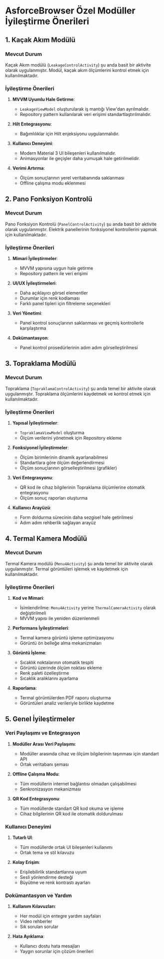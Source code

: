 # AsforceBrowser Özel Modüller İyileştirme Önerileri

## 1. Kaçak Akım Modülü

### Mevcut Durum
Kaçak Akım modülü (`LeakageControlActivity`) şu anda basit bir aktivite olarak uygulanmıştır. Modül, kaçak akım ölçümlerini kontrol etmek için kullanılmaktadır.

### İyileştirme Önerileri
1. **MVVM Uyumlu Hale Getirme**: 
   - `LeakageViewModel` oluşturularak iş mantığı View'dan ayrılmalıdır.
   - Repository pattern kullanılarak veri erişimi standartlaştırılmalıdır.

2. **Hilt Entegrasyonu**:
   - Bağımlılıklar için Hilt enjeksiyonu uygulanmalıdır.

3. **Kullanıcı Deneyimi**:
   - Modern Material 3 UI bileşenleri kullanılmalıdır.
   - Animasyonlar ile geçişler daha yumuşak hale getirilmelidir.

4. **Verimi Artırma**:
   - Ölçüm sonuçlarının yerel veritabanında saklanması
   - Offline çalışma modu eklenmesi

## 2. Pano Fonksiyon Kontrolü

### Mevcut Durum
Pano Fonksiyon Kontrolü (`PanelControlActivity`) şu anda basit bir aktivite olarak uygulanmıştır. Elektrik panellerinin fonksiyonel kontrollerini yapmak için kullanılmaktadır.

### İyileştirme Önerileri
1. **Mimari İyileştirmeler**:
   - MVVM yapısına uygun hale getirme
   - Repository pattern ile veri erişimi
   
2. **UI/UX İyileştirmeleri**:
   - Daha açıklayıcı görsel elementler
   - Durumlar için renk kodlaması
   - Farklı panel tipleri için filtreleme seçenekleri

3. **Veri Yönetimi**:
   - Panel kontrol sonuçlarının saklanması ve geçmiş kontrollerle karşılaştırma

4. **Dokümantasyon**:
   - Panel kontrol prosedürlerinin adım adım görselleştirilmesi

## 3. Topraklama Modülü

### Mevcut Durum
Topraklama (`TopraklamaControlActivity`) şu anda temel bir aktivite olarak uygulanmıştır. Topraklama ölçümlerini kaydetmek ve kontrol etmek için kullanılmaktadır.

### İyileştirme Önerileri
1. **Yapısal İyileştirmeler**:
   - `TopraklamaViewModel` oluşturma
   - Ölçüm verilerini yönetmek için Repository ekleme

2. **Fonksiyonel İyileştirmeler**:
   - Ölçüm birimlerinin dinamik ayarlanabilmesi
   - Standartlara göre ölçüm değerlendirmesi
   - Ölçüm sonuçlarının görselleştirilmesi (grafikler)

3. **Veri Entegrasyonu**:
   - QR kod ile cihaz bilgilerinin Topraklama ölçümlerine otomatik entegrasyonu
   - Ölçüm sonuç raporları oluşturma

4. **Kullanıcı Arayüzü**:
   - Form doldurma sürecinin daha sezgisel hale getirilmesi
   - Adım adım rehberlik sağlayan arayüz

## 4. Termal Kamera Modülü

### Mevcut Durum
Termal Kamera modülü (`Menu4Activity`) şu anda temel bir aktivite olarak uygulanmıştır. Termal görüntüleri işlemek ve kaydetmek için kullanılmaktadır.

### İyileştirme Önerileri
1. **Kod ve Mimari**:
   - İsimlendirilme: `Menu4Activity` yerine `ThermalCameraActivity` olarak değiştirilmeli
   - MVVM yapısı ile yeniden düzenlenmeli

2. **Performans İyileştirmeleri**:
   - Termal kamera görüntü işleme optimizasyonu
   - Görüntü ön belleğe alma mekanizmaları

3. **Görüntü İşleme**:
   - Sıcaklık noktalarının otomatik tespiti
   - Görüntü üzerinde ölçüm noktası ekleme
   - Renk paleti özelleştirme
   - Sıcaklık aralıklarını ayarlama

4. **Raporlama**:
   - Termal görüntülerden PDF raporu oluşturma
   - Görüntüleri analiz verileriyle birlikte kaydetme

## 5. Genel İyileştirmeler

### Veri Paylaşımı ve Entegrasyon
1. **Modüller Arası Veri Paylaşımı**:
   - Modüller arasında cihaz ve ölçüm bilgilerinin taşınması için standart API
   - Ortak veritabanı şeması

2. **Offline Çalışma Modu**:
   - Tüm modüllerin internet bağlantısı olmadan çalışabilmesi
   - Senkronizasyon mekanizması

3. **QR Kod Entegrasyonu**:
   - Tüm modüllerde standart QR kod okuma ve işleme
   - Cihaz bilgilerinin QR kod ile otomatik doldurulması

### Kullanıcı Deneyimi
1. **Tutarlı UI**:
   - Tüm modüllerde ortak UI bileşenleri kullanımı
   - Ortak tema ve stil kılavuzu

2. **Kolay Erişim**:
   - Erişilebilirlik standartlarına uyum
   - Sesli yönlendirme desteği
   - Büyütme ve renk kontrastı ayarları

### Dokümantasyon ve Yardım
1. **Kullanım Kılavuzları**:
   - Her modül için entegre yardım sayfaları
   - Video rehberler
   - Sık sorulan sorular

2. **Hata Ayıklama**:
   - Kullanıcı dostu hata mesajları
   - Yaygın sorunlar için çözüm önerileri

